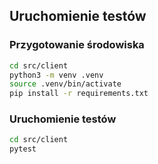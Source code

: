 ## Uruchomienie testów

### Przygotowanie środowiska

```bash
cd src/client
python3 -m venv .venv
source .venv/bin/activate
pip install -r requirements.txt
```

### Uruchomienie testów

```bash
cd src/client
pytest
```
